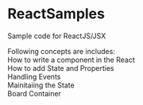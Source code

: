 # ReactSamples
Sample code for ReactJS/JSX

Following concepts are includes: </br>
How to write a component in the React </br>
How to add State and Properties  </br>
Handling Events </br>
Mainitaiing the State </br>
Board Container </br>

